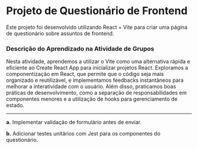 

# Projeto de Questionário de Frontend

Este projeto foi desenvolvido utilizando React + Vite para criar uma página de questionário sobre assuntos de frontend.


### Descrição do Aprendizado na Atividade de Grupos

Nesta atividade, aprendemos a utilizar o Vite como uma alternativa rápida e eficiente ao Create React App para inicializar projetos React. Exploramos a componentização em React, que permite que o código seja mais organizado e reutilizável, e implementamos feedbacks instantâneos para melhorar a interatividade com o usuário. Além disso, praticamos boas práticas de desenvolvimento, como a separação de responsabilidades em componentes menores e a utilização de hooks para gerenciamento de estado.

---

**a.** Implementar validação de formulário antes de enviar.

**b.** Adicionar testes unitários com Jest para os componentes do questionário.

